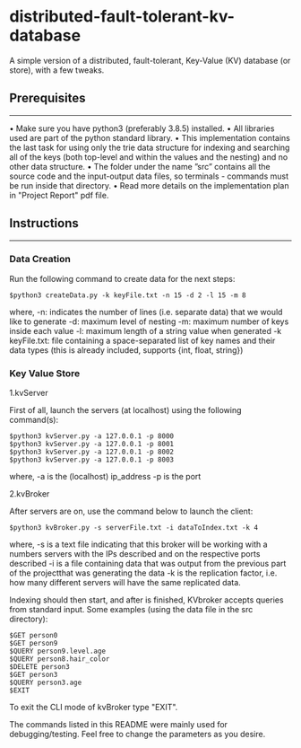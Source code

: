 # distributed-fault-tolerant-kv-database
A simple version of a distributed, fault-tolerant, Key-Value (KV) database (or store), with a few tweaks. 


## Prerequisites
---
• Make sure you have python3 (preferably 3.8.5) installed.
• All libraries used are part of the python standard library.
• This implementation contains the last task for using only the trie data structure for
indexing and searching all of the keys (both top-level and within the values and the
nesting) and no other data structure.
• The folder under the name ”src” contains all the source code and the input-output
data files, so terminals - commands must be run inside that directory.
• Read more details on the implementation plan in "Project Report" pdf file.


## Instructions
---

### Data Creation

Run the following command to create data for the next steps:

    $python3 createData.py -k keyFile.txt -n 15 -d 2 -l 15 -m 8

where,
-n: indicates the number of lines (i.e. separate data) that we would like to generate 
-d: maximum level of nesting
-m: maximum number of keys inside each value
-l: maximum length of a string value when generated
-k keyFile.txt: file containing a space-separated list of key names and their data types (this is already included, supports {int, float, string})

### Key Value Store
1.kvServer

First of all, launch the servers (at localhost) using the following command(s):

    $python3 kvServer.py -a 127.0.0.1 -p 8000
    $python3 kvServer.py -a 127.0.0.1 -p 8001
    $python3 kvServer.py -a 127.0.0.1 -p 8002
    $python3 kvServer.py -a 127.0.0.1 -p 8003

where,
-a is the (localhost) ip_address
-p is the port


2.kvBroker

After servers are on, use the command below to launch the client:

    $python3 kvBroker.py -s serverFile.txt -i dataToIndex.txt -k 4

where,
-s is a text file indicating that this broker will be working with a numbers servers with the IPs described and on the respective ports described
-i is a file containing data that was output from the previous part of the projectthat was generating the data
-k is the replication factor, i.e. how many different servers will have the same replicated data.

Indexing should then start, and after is finished, KVbroker accepts queries from standard input. Some examples (using the data file in the src directory):

    $GET person0
    $GET person9
    $QUERY person9.level.age
    $QUERY person8.hair_color
    $DELETE person3
    $GET person3
    $QUERY person3.age
    $EXIT

To exit the CLI mode of kvBroker type "EXIT". 



The commands listed in this README were mainly used for debugging/testing.
Feel free to change the parameters as you desire.
